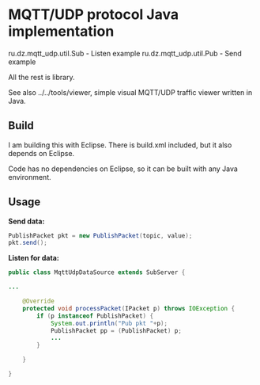 # MQTT/UDP protocol Java implementation


  ru.dz.mqtt_udp.util.Sub	- Listen example
  ru.dz.mqtt_udp.util.Pub	- Send example

All the rest is library.

See also ../../tools/viewer, simple visual MQTT/UDP traffic viewer written in Java.

## Build

I am building this with Eclipse. There is build.xml included, but it also 
depends on Eclipse.

Code has no dependencies on Eclipse, so it can be built with any Java environment.

## Usage


**Send data:**

```java
PublishPacket pkt = new PublishPacket(topic, value);
pkt.send();

```

**Listen for data:**


```java
public class MqttUdpDataSource extends SubServer {

...

    @Override
    protected void processPacket(IPacket p) throws IOException {
        if (p instanceof PublishPacket) {
            System.out.println("Pub pkt "+p);
            PublishPacket pp = (PublishPacket) p;			
            ...
        }

    }

}

```
